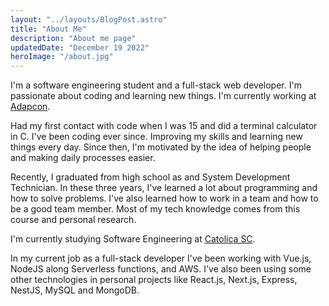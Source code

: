 ```yaml
---
layout: "../layouts/BlogPost.astro"
title: "About Me"
description: "About me page"
updatedDate: "December 19 2022"
heroImage: "/about.jpg"
---
```


I'm a software engineering student and a full-stack web developer. I'm passionate about coding and learning new things. I'm currently working at [Adapcon](https://www.adapcon.com.br/).

Had my first contact with code when I was 15 and did a terminal calculator in C. I've been coding ever since. Improving my skills and learning new things every day. Since then, I'm motivated by the idea of helping people and making daily processes easier.

Recently, I graduated from high school as and System Development Technician. In these three years, I've learned a lot about programming and how to solve problems. I've also learned how to work in a team and how to be a good team member. Most of my tech knowledge comes from this course and personal research.

I'm currently studying Software Engineering at [Catolica SC](https://www.catolicasc.org.br/).

In my current job as a full-stack developer I've been working with Vue.js, NodeJS along Serverless functions, and AWS. I've also been using some other technologies in personal projects like React.js, Next.js, Express, NestJS, MySQL and MongoDB.
